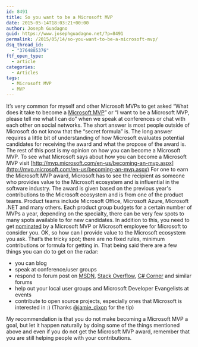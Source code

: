 ```yaml
---
id: 8491
title: So you want to be a Microsoft MVP
date: 2015-05-14T18:03:21+00:00
author: Joseph Guadagno
guid: https://www.josephguadagno.net/?p=8491
permalink: /2015/05/14/so-you-want-to-be-a-microsoft-mvp/
dsq_thread_id:
  - "3764885376"
ftf_open_type:
  - article
categories:
  - Articles
tags:
  - Microsoft MVP
  - MVP
---
```

It’s very common for myself and other Microsoft MVPs to get asked “What does it take to become a [Microsoft MVP](http://mvp.microsoft.com/en-us/overview.aspx)” or “I want to be a Microsoft MVP, please tell me what I can do” when we speak at conferences or chat with each other on social networks. The short answer is most people outside of Microsoft do not know that the “secret formula” is. The long answer requires a little bit of understanding of how Microsoft evaluates potential candidates for receiving the award and what the propose of the award is. The rest of this post is my opinion on how you can become a Microsoft MVP. To see what Microsoft says about how you can become a Microsoft MVP visit [http://mvp.microsoft.com/en-us/becoming-an-mvp.aspx](http://mvp.microsoft.com/en-us/becoming-an-mvp.aspx) For one to earn the Microsoft MVP award, Microsoft has to see the recipient as someone who provides value to the Microsoft ecosystem and is influential in the software industry. The award is given based on the previous year's contributions to the Microsoft ecosystem and is from one of the product teams. Product teams include Microsoft Office, Microsoft Azure, Microsoft .NET and many others. Each product group budgets for a certain number of MVPs a year, depending on the specialty, there can be very few spots to many spots available to for new candidates. In addition to this, you need to get [nominated](http://mvp.microsoft.com/en-us/nominate-an-mvp.aspx) by a Microsoft MVP or Microsoft employee for Microsoft to consider you. OK, so how can I provide value to the Microsoft ecosystem you ask. That’s the tricky spot; there are no fixed rules, minimum contributions or formula for getting in. That being said there are a few things you can do to get on the radar:

* you can blog
* speak at conference/user groups
* respond to forum post on [MSDN](https://social.msdn.microsoft.com/Forums/en-US/home), [Stack Overflow](http://stackoverflow.com/), [C# Corner](http://www.c-sharpcorner.com/Forums/) and similar forums
* help out your local user groups and Microsoft Developer Evangelists at events
* contribute to open source projects, especially ones that Microsoft is interested in :) (Thanks [@jamie_dixon](https://twitter.com/jamie_dixon) for the tip)

My recommendation is that you do not make becoming a Microsoft MVP a goal, but let it happen naturally by doing some of the things mentioned above and even if you do not get the Microsoft MVP award, remember that you are still helping people with your contributions.